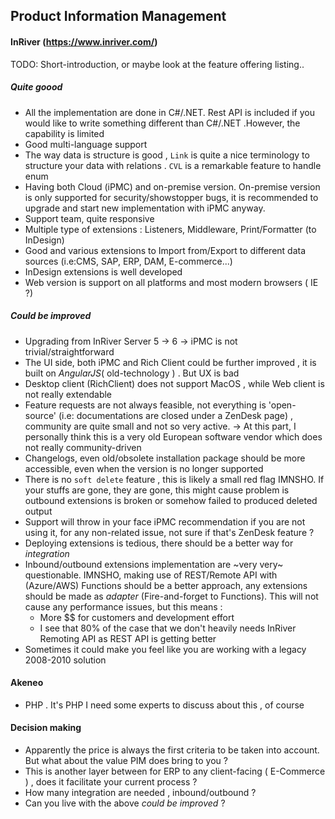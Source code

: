 ## Product Information Management


#### InRiver (https://www.inriver.com/)

TODO: Short-introduction, or maybe look at the feature offering listing..

##### Quite goood
- All the implementation are done in C#/.NET. Rest API is included if you would like to write something different than C#/.NET .However, the capability is limited
- Good multi-language support
- The way data is structure is good , `Link` is quite a nice terminology to structure your data with relations . `CVL` is a remarkable feature to handle enum
- Having both Cloud (iPMC) and on-premise version. On-premise version is only supported for security/showstopper bugs, it is recommended to upgrade and start new implementation with iPMC anyway.
- Support team, quite responsive
- Multiple type of extensions : Listeners, Middleware, Print/Formatter (to InDesign)
- Good and various extensions to Import from/Export to different data sources (i.e:CMS, SAP, ERP, DAM, E-commerce...)
- InDesign extensions is well developed
- Web version is support on all platforms and most modern browsers ( IE ?)

##### Could be improved
- Upgrading from InRiver Server 5 -> 6 -> iPMC is not trivial/straightforward
- The UI side, both iPMC and Rich Client could be further improved , it is built on *AngularJS*( old-technology ) . But UX is bad
- Desktop client (RichClient) does not support MacOS , while Web client is not really extendable
- Feature requests are not always feasible, not everything is 'open-source' (i.e: documentations are closed under a ZenDesk page) , community are quite small and not so very active.
-> At this part, I personally think this is a very old European software vendor which does not really community-driven
- Changelogs, even old/obsolete installation package should be more accessible, even when the version is no longer supported
- There is no `soft delete` feature , this is likely a small red flag IMNSHO. If your stuffs are gone, they are gone, this might cause problem is outbound extensions is broken or somehow failed to produced deleted output
- Support will throw in your face iPMC recommendation if you are not using it, for any non-related issue, not sure if that's ZenDesk feature ?
- Deploying extensions is tedious, there should be a better way for *integration*
- Inbound/outbound extensions implementation are ~very very~ questionable. IMNSHO, making use of REST/Remote API with (Azure/AWS) Functions should be a better approach, any extensions should be made as *adapter* (Fire-and-forget to Functions). This will not cause any performance issues, but this means :
	-	More $$ for customers and development effort
	-	I see that 80% of the case that we don't heavily needs InRiver Remoting API as REST API is getting better
- Sometimes it could make you feel like you are working with a legacy 2008-2010 solution


#### Akeneo
- PHP . It's PHP
I need some experts to discuss about this , of course

#### Decision making
- Apparently the price is always the first criteria to be taken into account. But what about the value PIM does bring to you ?
- This is another layer between for ERP to any client-facing ( E-Commerce ) , does it facilitate your current process ?
- How many integration are needed , inbound/outbound ?
- Can you live with the above *could be improved* ?
